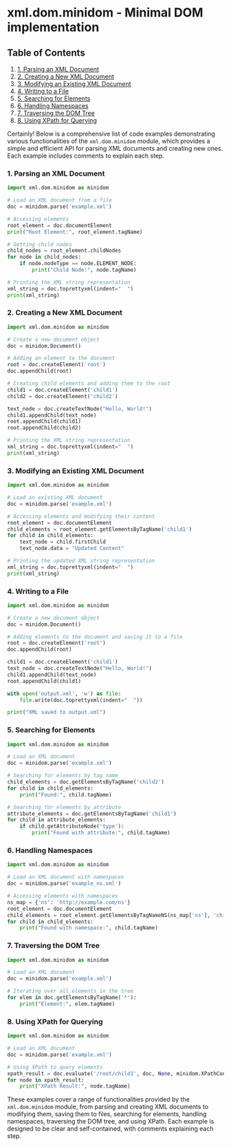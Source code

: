 # xml.dom.minidom - Minimal DOM implementation
## Table of Contents

1. [1. Parsing an XML Document](#1-parsing-an-xml-document)
2. [2. Creating a New XML Document](#2-creating-a-new-xml-document)
3. [3. Modifying an Existing XML Document](#3-modifying-an-existing-xml-document)
4. [4. Writing to a File](#4-writing-to-a-file)
5. [5. Searching for Elements](#5-searching-for-elements)
6. [6. Handling Namespaces](#6-handling-namespaces)
7. [7. Traversing the DOM Tree](#7-traversing-the-dom-tree)
8. [8. Using XPath for Querying](#8-using-xpath-for-querying)



Certainly! Below is a comprehensive list of code examples demonstrating various functionalities of the `xml.dom.minidom` module, which provides a simple and efficient API for parsing XML documents and creating new ones. Each example includes comments to explain each step.

### 1. Parsing an XML Document

```python
import xml.dom.minidom as minidom

# Load an XML document from a file
doc = minidom.parse('example.xml')

# Accessing elements
root_element = doc.documentElement
print("Root Element:", root_element.tagName)

# Getting child nodes
child_nodes = root_element.childNodes
for node in child_nodes:
    if node.nodeType == node.ELEMENT_NODE:
        print("Child Node:", node.tagName)

# Printing the XML string representation
xml_string = doc.toprettyxml(indent="  ")
print(xml_string)
```

### 2. Creating a New XML Document

```python
import xml.dom.minidom as minidom

# Create a new document object
doc = minidom.Document()

# Adding an element to the document
root = doc.createElement('root')
doc.appendChild(root)

# Creating child elements and adding them to the root
child1 = doc.createElement('child1')
child2 = doc.createElement('child2')

text_node = doc.createTextNode("Hello, World!")
child1.appendChild(text_node)
root.appendChild(child1)
root.appendChild(child2)

# Printing the XML string representation
xml_string = doc.toprettyxml(indent="  ")
print(xml_string)
```

### 3. Modifying an Existing XML Document

```python
import xml.dom.minidom as minidom

# Load an existing XML document
doc = minidom.parse('example.xml')

# Accessing elements and modifying their content
root_element = doc.documentElement
child_elements = root_element.getElementsByTagName('child1')
for child in child_elements:
    text_node = child.firstChild
    text_node.data = "Updated Content"

# Printing the updated XML string representation
xml_string = doc.toprettyxml(indent="  ")
print(xml_string)
```

### 4. Writing to a File

```python
import xml.dom.minidom as minidom

# Create a new document object
doc = minidom.Document()

# Adding elements to the document and saving it to a file
root = doc.createElement('root')
doc.appendChild(root)

child1 = doc.createElement('child1')
text_node = doc.createTextNode("Hello, World!")
child1.appendChild(text_node)
root.appendChild(child1)

with open('output.xml', 'w') as file:
    file.write(doc.toprettyxml(indent="  "))

print("XML saved to output.xml")
```

### 5. Searching for Elements

```python
import xml.dom.minidom as minidom

# Load an XML document
doc = minidom.parse('example.xml')

# Searching for elements by tag name
child_elements = doc.getElementsByTagName('child2')
for child in child_elements:
    print("Found:", child.tagName)

# Searching for elements by attribute
attribute_elements = doc.getElementsByTagName('child1')
for child in attribute_elements:
    if child.getAttributeNode('type'):
        print("Found with attribute:", child.tagName)
```

### 6. Handling Namespaces

```python
import xml.dom.minidom as minidom

# Load an XML document with namespaces
doc = minidom.parse('example_ns.xml')

# Accessing elements with namespaces
ns_map = {'ns': 'http://example.com/ns'}
root_element = doc.documentElement
child_elements = root_element.getElementsByTagNameNS(ns_map['ns'], 'child1')
for child in child_elements:
    print("Found with namespace:", child.tagName)
```

### 7. Traversing the DOM Tree

```python
import xml.dom.minidom as minidom

# Load an XML document
doc = minidom.parse('example.xml')

# Iterating over all elements in the tree
for elem in doc.getElementsByTagName('*'):
    print("Element:", elem.tagName)
```

### 8. Using XPath for Querying

```python
import xml.dom.minidom as minidom

# Load an XML document
doc = minidom.parse('example.xml')

# Using XPath to query elements
xpath_result = doc.evaluate('/root/child1', doc, None, minidom.XPathConstants.NODESET)
for node in xpath_result:
    print("XPath Result:", node.tagName)
```

These examples cover a range of functionalities provided by the `xml.dom.minidom` module, from parsing and creating XML documents to modifying them, saving them to files, searching for elements, handling namespaces, traversing the DOM tree, and using XPath. Each example is designed to be clear and self-contained, with comments explaining each step.
